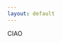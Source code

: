 ```yaml
---
layout: default
---
```



CIAO


<script src="https://bibbase.org/show?bib=https%3A%2F%2Fmarcocostanzo.github.io%2Fbibliography%2Freferences.bib&jsonp=1"></script>

